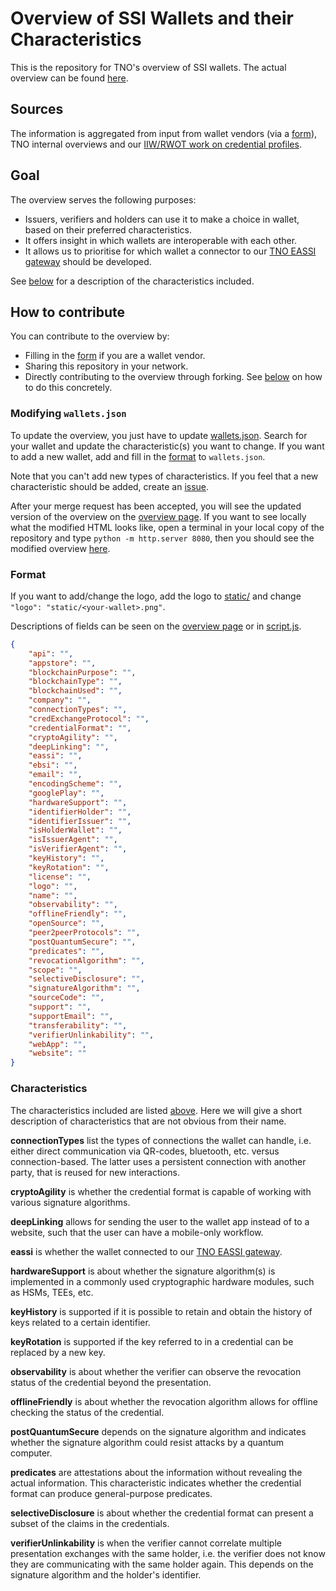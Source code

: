 # Overview of SSI Wallets and their Characteristics

This is the repository for TNO's overview of SSI wallets. The actual overview can be found [here](https://tno-ssi-lab.github.io/wallet-overview/).

## Sources
The information is aggregated from input from wallet vendors (via a [form](https://docs.google.com/forms/d/e/1FAIpQLSdM1h1n-LtbaB5ug8YEnT7pfa__2Y4ehhNobdsPdNMA63c4YQ/viewform?usp=sf_link?hl=en)), TNO internal overviews and our [IIW/RWOT work on credential profiles](https://github.com/vcstuff/credential-profile-comparison).

## Goal 
The overview serves the following purposes:
- Issuers, verifiers and holders can use it to make a choice in wallet, based on their preferred characteristics.
- It offers insight in which wallets are interoperable with each other.
- It allows us to prioritise for which wallet a connector to our [TNO EASSI gateway](https://eassi.ssi-lab.nl/) should be developed.

See [below](#characteristics) for a description of the characteristics included.

## How to contribute
You can contribute to the overview by:
- Filling in the [form](https://docs.google.com/forms/d/e/1FAIpQLSdM1h1n-LtbaB5ug8YEnT7pfa__2Y4ehhNobdsPdNMA63c4YQ/viewform?usp=sf_link?hl=en) if you are a wallet vendor.
- Sharing this repository in your network.
- Directly contributing to the overview through forking. See [below](#modifying-json) on how to do this concretely.

<h3 id="modifying-json">Modifying <code>wallets.json</code></h3>

To update the overview, you just have to update [wallets.json](wallets.json). Search for your wallet and update the characteristic(s) you want to change. If you want to add a new wallet, add and fill in the [format](#format) to `wallets.json`.

Note that you can't add new types of characteristics. If you feel that a new characteristic should be added, create an [issue](https://github.com/tno-ssi-lab/wallet-overview/issues/new).

After your merge request has been accepted, you will see the updated version of the overview on the [overview page](https://tno-ssi-lab.github.io/wallet-overview/). If you want to see locally what the modified HTML looks like, open a terminal in your local copy of the repository and type `python -m http.server 8080`, then you should see the modified overview [here](http://localhost:8080/).

<h3 id="format">Format</h3>

If you want to add/change the logo, add the logo to [static/](static/) and change `"logo": "static/<your-wallet>.png"`.

Descriptions of fields can be seen on the [overview page](https://tno-ssi-lab.github.io/wallet-overview/) or in [script.js](script.js).

```json
{
    "api": "",
    "appstore": "",
    "blockchainPurpose": "",
    "blockchainType": "",
    "blockchainUsed": "",
    "company": "",
    "connectionTypes": "",
    "credExchangeProtocol": "",
    "credentialFormat": "",
    "cryptoAgility": "",
    "deepLinking": "",
    "eassi": "",
    "ebsi": "",
    "email": "",
    "encodingScheme": "",
    "googlePlay": "",
    "hardwareSupport": "",
    "identifierHolder": "",
    "identifierIssuer": "",
    "isHolderWallet": "",
    "isIssuerAgent": "",
    "isVerifierAgent": "",
    "keyHistory": "",
    "keyRotation": "",
    "license": "",
    "logo": "",
    "name": "",
    "observability": "",
    "offlineFriendly": "",
    "openSource": "",
    "peer2peerProtocols": "",
    "postQuantumSecure": "",
    "predicates": "",
    "revocationAlgorithm": "",
    "scope": "",
    "selectiveDisclosure": "",
    "signatureAlgorithm": "",
    "sourceCode": "",
    "support": "",
    "supportEmail": "",
    "transferability": "",
    "verifierUnlinkability": "",
    "webApp": "",
    "website": ""
}
```

<h3 id="characteristics">Characteristics</h3>

The characteristics included are listed [above](#format). Here we will give a short description of characteristics that are not obvious from their name.

**connectionTypes** list the types of connections the wallet can handle, i.e. either direct communication via QR-codes, bluetooth, etc. versus connection-based. The latter uses a persistent connection with another party, that is reused for new interactions.

**cryptoAgility** is whether the credential format is capable of working with various signature algorithms.

**deepLinking** allows for sending the user to the wallet app instead of to a website, such that the user can have a mobile-only workflow.

**eassi** is whether the wallet connected to our [TNO EASSI gateway](https://eassi.ssi-lab.nl/).

**hardwareSupport** is about whether the signature algorithm(s) is implemented in a commonly used cryptographic hardware modules, such as HSMs, TEEs, etc.

**keyHistory** is supported if it is possible to retain and obtain the history of keys related to a certain identifier.

**keyRotation** is supported if the key referred to in a credential can be replaced by a new key.

**observability** is about whether the verifier can observe the revocation status of the credential beyond the presentation.

**offlineFriendly** is about whether the revocation algorithm allows for offline checking the status of the credential.

**postQuantumSecure** depends on the signature algorithm and indicates whether the signature algorithm could resist attacks by a quantum computer.

**predicates** are attestations about the information without revealing the actual information. This characteristic indicates whether the credential format can produce general-purpose predicates.

**selectiveDisclosure** is about whether the credential format can present a subset of the claims in the credentials.

**verifierUnlinkability** is when the verifier cannot correlate multiple presentation exchanges with the same holder, i.e. the verifier does not know they are communicating with the same holder again. This depends on the signature algorithm and the holder's identifier.

